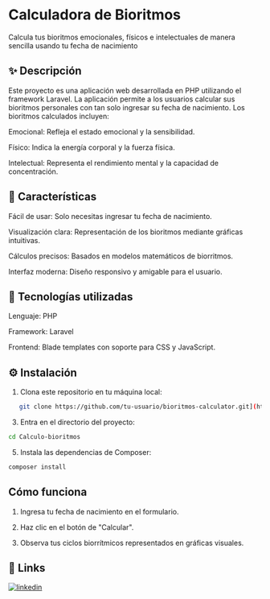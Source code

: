 
# Calculadora de Bioritmos

Calcula tus bioritmos emocionales, físicos e intelectuales de manera sencilla usando tu fecha de nacimiento 

## ✨ Descripción
Este proyecto es una aplicación web desarrollada en PHP utilizando el framework Laravel. La aplicación permite a los usuarios calcular sus bioritmos personales con tan solo ingresar su fecha de nacimiento. Los bioritmos calculados incluyen:

Emocional: Refleja el estado emocional y la sensibilidad.

Físico: Indica la energía corporal y la fuerza física.

Intelectual: Representa el rendimiento mental y la capacidad de concentración.
## 🚀 Características
Fácil de usar: Solo necesitas ingresar tu fecha de nacimiento.

Visualización clara: Representación de los bioritmos mediante gráficas intuitivas.

Cálculos precisos: Basados en modelos matemáticos de biorritmos.

Interfaz moderna: Diseño responsivo y amigable para el usuario.
##  🔧 Tecnologías utilizadas
Lenguaje: PHP

Framework: Laravel

Frontend: Blade templates con soporte para CSS y JavaScript.


## ⚙ Instalación

1. Clona este repositorio en tu máquina local:
```bash
   git clone https://github.com/tu-usuario/bioritmos-calculator.git](https://github.com/Marionaaa22/Calculo-bioritmos.git
```
3. Entra en el directorio del proyecto:
```bash
cd Calculo-bioritmos
```
5. Instala las dependencias de Composer:
```bash
composer install
```

## Cómo funciona 
1. Ingresa tu fecha de nacimiento en el formulario.

2. Haz clic en el botón de "Calcular".

3. Observa tus ciclos biorrítmicos representados en gráficas visuales.
## 🔗 Links
[![linkedin](https://img.shields.io/badge/linkedin-0A66C2?style=for-the-badge&logo=linkedin&logoColor=white)](https://www.linkedin.com/in/mariona-claros-a0552a2b1/)

